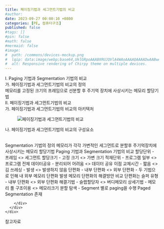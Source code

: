 ```yaml
---
title: 페이징기법과 세그먼트기법의 비교
#author: 
date: 2023-09-27 00:00:10 +0800
categories: [PE, 컴퓨터구조]
published: false
#tags: []
#pin: false
#math: false
#mermaid: false
#image:
#  path: /commons/devices-mockup.png
#  lqip: data:image/webp;base64,UklGRpoAAABXRUJQVlA4WAoAAAAQAAAADwAABwAAQUxQSDIAAAARL0AmbZurmr57yyIiqE8oiG0bejIYEQTgqiDA9vqnsUSI6H+oAERp2HZ65qP/VIAWAFZQOCBCAAAA8AEAnQEqEAAIAAVAfCWkAALp8sF8rgRgAP7o9FDvMCkMde9PK7euH5M1m6VWoDXf2FkP3BqV0ZYbO6NA/VFIAAAA
#  alt: Responsive rendering of Chirpy theme on multiple devices.
---
```


<div class="post-wrap">
  <div class="para">
    <div class="para-title">
      I. Paging 기법과 Segmentation 기법의 비교
    </div>
    <div class="para-cntnt">
      <div class="para">
        <div class="para-title">
          가. 페이징기법과 세그먼트기법의 비교의 정의
        </div>
        <div class="para-cntnt">
            메모리를 고정된 크기의 프레임으로 선분할 후 주기억 장치에 사상시키는 메모리 할당기법
        </div>
      </div>
    </div>
  </div>
  
  <div class="para">
    <div class="para-title">
      II. 페이징기법과 세그먼트기법의 비교
    </div>
    <div class="para-cntnt">
      <div class="para">
        <div class="para-title">
          가. 페이징기법과 세그먼트기법의 비교의 아키텍처
        </div>
        <div class="para-cntnt">
          <figure class="post-figure">
            <img src="/assets/img/posts/페이징기법과-세그먼트기법의-비교.png" alt="페이징기법과 세그먼트기법의 비교">
<!--            <figcaption>Source: Unveiling the Metaverse: Exploring Emerging Trends, Multifaceted Perspectives, and Future Challenges</figcaption>-->
          </figure>
        </div>
      </div>
      <div class="para">
        <div class="para-title">
          나. 페이징기법과 세그먼트기법의 비교의 구성요소
        </div>
        <div class="para-cntnt">
          <table class="post-table">
          </table>
          Segmentation 기법의 정의
  메모리가 각각 가변적인 세그먼트로 분할후 주기억장치에 사상시키는 메모리 할당기법
Paging 기법과 Segmentation 기법의 비교
  할당단위 - 프레임 &lt;&gt; 세그먼트
  할당크기 - 고정 크기 &lt;&gt; 가변 크기
  적재단위 - 프로그램 일부 &lt;&gt; 프로그램 전체
  데이터공유 - 분리되어 어려움 &lt;&gt; 데이터 공유 이점
  교체시간 - 짧음 &lt;&gt; 김
  쓰레싱 - 발생 &lt;&gt; 발생하지 않음
  단편화 - 내부 단편화 &lt;&gt; 외부 단편화
- 두 기법으로 인해 내 외부 메모리 단편화 발생
메모리 단편화의 해결방안 비교 단편화는 슬퍼
  유형 - 내부 단편화 &lt;&gt; 외부 단편화
  해결기법 - 슬랩할당자 &lt;&gt; 버디메모리
  상세기법 - 메모리 풀 구조이용 &lt;&gt; 메모리크기 분할 탐색
- Segment 별로 paging을 수행 Paged Segmentation 존재

        </div>
      </div>
    </div>
  </div>

  <div class="refr-wrap">
    <div class="refr-title">
        참고자료
    </div>
    <ol class="refr-list">
    <!--    <li>(나현식, 최대선) <a target="_blank" href="https://scienceon.kisti.re.kr/commons/util/originalView.do?cn=JAKO202225948430499&oCn=JAKO202225948430499&dbt=JAKO&journal=NJOU00291864">메타버스 보안 위협 요소 및 대응 방안 검토</a></li>-->
    <!--    <li>(M. Uddin, S. Manickam, H. Ullah, M. Obaidat and A. Dandoush) <a target="_blank" href="https://ieeexplore.ieee.org/abstract/document/10138386">Unveiling the Metaverse: Exploring Emerging Trends, Multifaceted Perspectives, and Future Challenges</a></li>-->
    </ol>
  </div>
</div>
